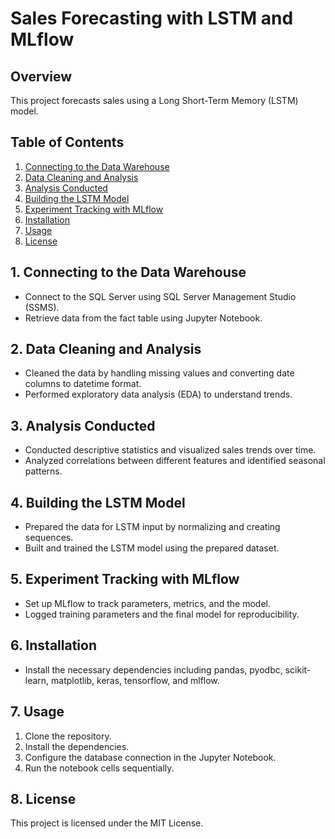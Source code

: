 # Sales Forecasting with LSTM and MLflow

## Overview
This project forecasts sales using a Long Short-Term Memory (LSTM) model.

## Table of Contents
1. [Connecting to the Data Warehouse](#1-connecting-to-the-data-warehouse)
2. [Data Cleaning and Analysis](#2-data-cleaning-and-analysis)
3. [Analysis Conducted](#3-analysis-conducted)
4. [Building the LSTM Model](#4-building-the-lstm-model)
5. [Experiment Tracking with MLflow](#5-experiment-tracking-with-mlflow)
6. [Installation](#6-installation)
7. [Usage](#7-usage)
8. [License](#8-license)

## 1. Connecting to the Data Warehouse
- Connect to the SQL Server using SQL Server Management Studio (SSMS).
- Retrieve data from the fact table using Jupyter Notebook.

## 2. Data Cleaning and Analysis
- Cleaned the data by handling missing values and converting date columns to datetime format.
- Performed exploratory data analysis (EDA) to understand trends.

## 3. Analysis Conducted
- Conducted descriptive statistics and visualized sales trends over time.
- Analyzed correlations between different features and identified seasonal patterns.

## 4. Building the LSTM Model
- Prepared the data for LSTM input by normalizing and creating sequences.
- Built and trained the LSTM model using the prepared dataset.

## 5. Experiment Tracking with MLflow
- Set up MLflow to track parameters, metrics, and the model.
- Logged training parameters and the final model for reproducibility.

## 6. Installation
- Install the necessary dependencies including pandas, pyodbc, scikit-learn, matplotlib, keras, tensorflow, and mlflow.

## 7. Usage
1. Clone the repository.
2. Install the dependencies.
3. Configure the database connection in the Jupyter Notebook.
4. Run the notebook cells sequentially.

## 8. License
This project is licensed under the MIT License.

